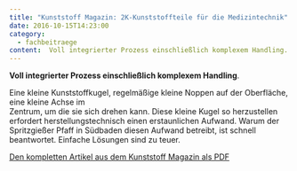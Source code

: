 ```yaml
---
title: "Kunststoff Magazin: 2K-Kunststoffteile für die Medizintechnik"
date: 2016-10-15T14:23:00
category:
  - fachbeitraege
content:  Voll integrierter Prozess einschließlich komplexem Handling.    Eine kleine Kunststoffkugel, regelmäßige kleine Noppen auf der Oberfläche, eine kleine Achse imZentrum, um die sie sich drehen kann. Diese kleine Kugel so herzustellen erfordert herstellungstechnisch einen erstaunlichen Aufwand. Warum der Spritzgießer Pfaff in Südbaden diesen Aufwand betreibt, ist schnell beantwortet. Einfache Lösungen sind zu teuer.    Den kompletten Artikel aus dem Kunststoff Magazin als PDF 
---
```


<p><strong>Voll integrierter Prozess einschließlich komplexem Handling</strong>.</p>



<p>Eine kleine Kunststoffkugel, regelmäßige kleine Noppen auf der Oberfläche, eine kleine Achse im<br>Zentrum, um die sie sich drehen kann. Diese kleine Kugel so herzustellen erfordert herstellungstechnisch einen erstaunlichen Aufwand. Warum der Spritzgießer Pfaff in Südbaden diesen Aufwand betreibt, ist schnell beantwortet. Einfache Lösungen sind zu teuer.</p>



<p><a href="https://pfaffgmbh.com/downloads/KM_Oktober_2016_S26-28_web.pdf" target="_blank" rel="noreferrer noopener" aria-label=" (öffnet in neuem Tab)">Den kompletten Artikel aus dem Kunststoff Magazin als PDF</a></p>
